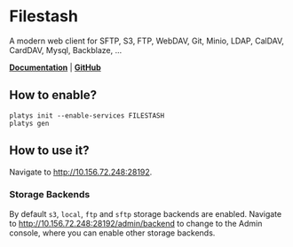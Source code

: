 # Filestash

A modern web client for SFTP, S3, FTP, WebDAV, Git, Minio, LDAP, CalDAV, CardDAV, Mysql, Backblaze, ...

**[Documentation](https://github.com/mickael-kerjean/filestash)** | **[GitHub](https://github.com/mickael-kerjean/filestash)**

## How to enable?

```
platys init --enable-services FILESTASH
platys gen
```

## How to use it?

Navigate to <http://10.156.72.248:28192>. 

### Storage Backends

By default `s3`, `local`, `ftp` and `sftp` storage backends are enabled. Navigate to <http://10.156.72.248:28192/admin/backend> to change to the Admin console, where you can enable other storage backends.